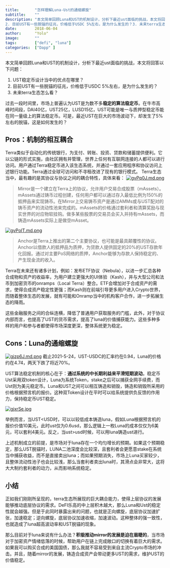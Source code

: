 ```yaml
---
title:       "怎样理解Luna-Ust的通缩螺旋"
subtitle:    ""
description: "本文简单回顾Luna和UST的机制设计，分析下最近ust面临的挑战，本文将回答以下问题：1. UST稳定币设计当中的优点在哪？
2. 目前UST有一些脱锚的征兆，价格低于USDC 5%左右，是为什么发生的？3. 未来terra生态怎么看？"
date:        2018-06-04
author:      "Yolo"
image:       ""
tags:        ["defi", "luna"]
categories:  ["Dapp" ]
---
```


本文简单回顾Luna和UST的机制设计，分析下最近ust面临的挑战，本文将回答以下问题：
1. UST稳定币设计当中的优点在哪里？
2. 目前UST有一些脱锚的征兆，价格低于USDC 5%左右，是为什么发生的？
3. 未来terra生态怎么看？

过去一段时间里，市场上普遍认为UST是为数不多**稳定的算法稳定币**。在牛市高峰时间段，DAI40亿，UST25亿，LUSD15亿，UST可能是唯一与质押型稳定币能在同一量级上的算法稳定币。可是，最近UST在巨大的市场波动下，却发生了5%左右的脱锚，这是如何发生的？

## Pros：机制的相互耦合
Terra类似于自动化的传统银行，为支付、转账、投资、贷款和储蓄提供便利。它以公链的形式实施，由社区拥有并管理，世界上任何有互联网连接的人都可以进行访问。用户通过Terra稳定币进入该生态系统，并通过一套应用程序和协议访问上述银行功能。Terra通过全球可访问和不寻租改进了现有的银行模式。
Terra生态当中，最有趣的是其协议与协议之间的耦合特性，具体来看：
[![gvPq0J.md.png](https://z3.ax1x.com/2021/05/24/gvPq0J.md.png)](https://imgtu.com/i/gvPq0J)
> Mirror是一个建立在Terra上的协议，允许用户交易合成股票（mAssets）。mAssets通过铸币过程创建，任何用户都可以通过存入最低比例为150%的抵押品来实现铸币。在Mirror上交易铸币资产是通过AMMs或与UST配对的铸币资产的流动性池来完成的。mAssets的价格通过套利者和清算奖励与现实世界的对应物软挂钩。做多某些股票的交易员会买入并持有mAssets，而铸造mAssets实际上是做空mAsset。

[![gvPolT.md.png](https://z3.ax1x.com/2021/05/24/gvPolT.md.png)](https://imgtu.com/i/gvPolT)
> Anchor是Terra上推出的第二个主要协议，也可能是最具颠覆性的协议。Anchor以借款人的抵押品为质押，为贷款人提供固定的20%的UST存款年化回报。通过对主要PoS网络的质押，Anchor能够为存款人保持稳定的、产生现金流的收入。

Terra在未来还有诸多计划，例如：发布ETF协议（Nebula），以进一步汇总各种合成物和资产的收益率，为用户建立更强大的UI体验（Kash），并与大型公司和法币到加密货币的onramps（Local Terra）整合。ETF会增加对于合成资产的需求，使得合成资产稳定性更强；而Kash则在前端引导更多用户进入Crypto世界，而随着整体生态的发展，就有可能和Onramp当中的机构客户合作，进一步拓展生态的降雨。

这些金融服务之间的合纵连横，降低了普通用户获取服务的门槛，此外，对于协议内部而言，也提高了UST的货币需求，提高了luna的价值捕获能力。这些多种多样的用户和参与者都使得市场深度更深，整体系统更为稳定。

## Cons：Luna的通缩螺旋
[![gjzp6J.md.png](https://z3.ax1x.com/2021/05/24/gjzp6J.md.png)](https://imgtu.com/i/gjzp6J)
截止2021-5-24，UST-USDC的汇率约在0.94，Luna的价格约在4.74，两天下跌了将近70%。

UST算法稳定机制的核心在于：**通过系统的中长期利益来平滑短期波动**。稳定币Ust采用双token设计，Luna为系统Token，stake之后可以捕获全网手续费，而Ust则为美元稳定币。Luna和UST之间可以相互铸造和销毁，铸造和销毁所采用的价格根据预言机的报价。这种双Token设计在平时可以给系统提供负反馈的作用力，保持稳定币UST稳定。

[![gjxrSe.jpg](https://z3.ax1x.com/2021/05/24/gjxrSe.jpg)](https://imgtu.com/i/gjxrSe)

举例而言，当UST<USD时，可以以较低成本铸造luna，假如Luna根据预言机的报价价值10美元，此时ust仅为0.6usd，那么逻辑上一枚Luna的成本仅仅为6美元，可以套利4美元。反之，当ust>usd时候，可以用luna铸造ust进行。

上述机制成立的前提，是市场对于luna存在一个均匀增长的预期。如果这个预期稳定，那么UST脱锚时，LUNA二池深度会比较深，且套利者会更愿意stake在系统当中捕获收益，而不是直接卖出luna；而如果预期消失，市场上Luna买家较少，且整体流动性池子也会比较浅，那么当套利者卖出luna时，其滑点会非常大，这将大大制约套利者的动力，从而影响系统稳定。

## 小结
正如我们刚刚所呈现的，terra生态所展现的巨大耦合能力，使得上层协议的发展能够推动底层协议的需求。DeFI乐高的中上层积木越大，那么Luna和Ust的稳定性就会越强。但是于此同时暴露出来的问题，也就是正向螺旋，底层协议加速扩张，加速稳定；逆向螺旋，底层协议加速收缩，加速波动。这种整体的强一致性，也就造成了luna超高波动率和UST脱锚的现象。

那么目前对于luna来说有什么办法？**积极推动mirror的发展是迫在眉睫的**，当市场对于加密资产情绪低落的时候，帮助用户在链上完成敞口的切换有着巨大的需求。如果我可以购买合成的美国国债，那么我就不容易受到来自主流Crypto市场的冲击。并且，随着mirror的发展，铸造合成资产会带动更多UST的需求，维护UST的价值稳定。
